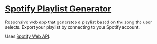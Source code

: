 # [Spotify Playlist Generator](https://playlistgenerator.netlify.app/)

Responsive web app that generates a playlist based on the song the user selects. Export your playlist by connecting to your Spotify account.

Uses [Spotify Web API](https://developer.spotify.com/documentation/web-api/).
